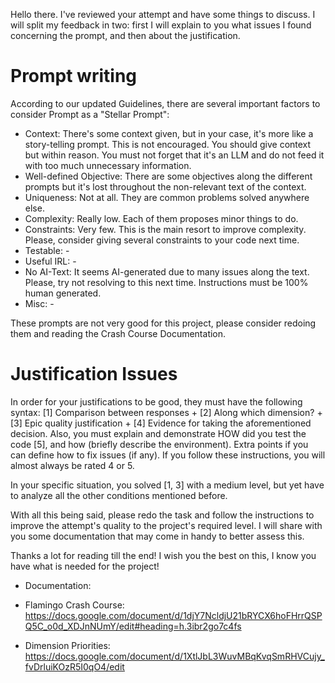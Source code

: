 Hello there. I've reviewed your attempt and have some things to discuss.
I will split my feedback in two: first I will explain to you what issues I found concerning the prompt, and then about the justification.

# Prompt writing

According to our updated Guidelines, there are several important factors to consider Prompt as a "Stellar Prompt":
- Context: There's some context given, but in your case, it's more like a story-telling prompt. This is not encouraged. You should give context but within reason. You must not forget that it's an LLM and do not feed it with too much unnecessary information.
- Well-defined Objective: There are some objectives along the different prompts but it's lost throughout the non-relevant text of the context.
- Uniqueness: Not at all. They are common problems solved anywhere else.
- Complexity: Really low. Each of them proposes minor things to do.
- Constraints: Very few. This is the main resort to improve complexity. Please, consider giving several constraints to your code next time.
- Testable: -
- Useful IRL: -
- No AI-Text: It seems AI-generated due to many issues along the text. Please, try not resolving to this next time. Instructions must be 100% human generated.
- Misc: -

These prompts are not very good for this project, please consider redoing them and reading the Crash Course Documentation.

# Justification Issues

In order for your justifications to be good, they must have the following syntax:
    [1] Comparison between responses + [2] Along which dimension? + [3] Epic quality justification + [4] Evidence for taking the aforementioned decision.
Also, you must explain and demonstrate HOW did you test the code [5], and how (briefly describe the environment). Extra points if you can define how to fix issues (if any).
If you follow these instructions, you will almost always be rated 4 or 5.

In your specific situation, you solved [1, 3] with a medium level, but yet have to analyze all the other conditions mentioned before.

With all this being said, please redo the task and follow the instructions to improve the attempt's quality to the project's required level.
I will share with you some documentation that may come in handy to better assess this.

Thanks a lot for reading till the end! I wish you the best on this, I know you have what is needed for the project!

* Documentation:

* Flamingo Crash Course:
https://docs.google.com/document/d/1djY7NcldjU21bRYCX6hoFHrrQSPQ5C_o0d_XDJnNUmY/edit#heading=h.3ibr2go7c4fs

* Dimension Priorities:
https://docs.google.com/document/d/1XtlJbL3WuvMBqKvqSmRHVCujy_fvDrluiKOzR5I0qO4/edit